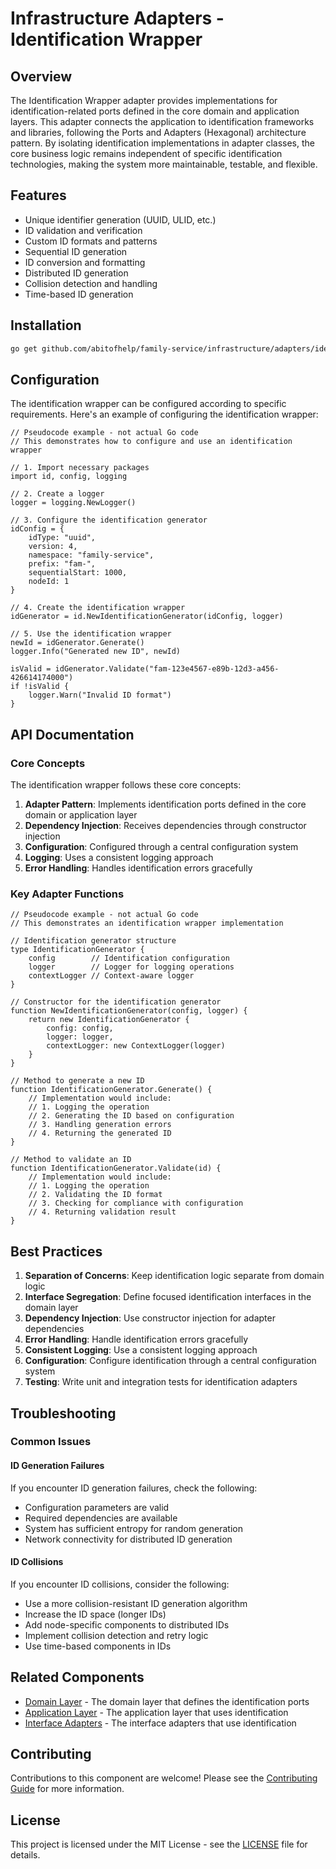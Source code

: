 # Infrastructure Adapters - Identification Wrapper

## Overview

The Identification Wrapper adapter provides implementations for identification-related ports defined in the core domain and application layers. This adapter connects the application to identification frameworks and libraries, following the Ports and Adapters (Hexagonal) architecture pattern. By isolating identification implementations in adapter classes, the core business logic remains independent of specific identification technologies, making the system more maintainable, testable, and flexible.

## Features

- Unique identifier generation (UUID, ULID, etc.)
- ID validation and verification
- Custom ID formats and patterns
- Sequential ID generation
- ID conversion and formatting
- Distributed ID generation
- Collision detection and handling
- Time-based ID generation

## Installation

```bash
go get github.com/abitofhelp/family-service/infrastructure/adapters/identificationwrapper
```

## Configuration

The identification wrapper can be configured according to specific requirements. Here's an example of configuring the identification wrapper:

```
// Pseudocode example - not actual Go code
// This demonstrates how to configure and use an identification wrapper

// 1. Import necessary packages
import id, config, logging

// 2. Create a logger
logger = logging.NewLogger()

// 3. Configure the identification generator
idConfig = {
    idType: "uuid",
    version: 4,
    namespace: "family-service",
    prefix: "fam-",
    sequentialStart: 1000,
    nodeId: 1
}

// 4. Create the identification wrapper
idGenerator = id.NewIdentificationGenerator(idConfig, logger)

// 5. Use the identification wrapper
newId = idGenerator.Generate()
logger.Info("Generated new ID", newId)

isValid = idGenerator.Validate("fam-123e4567-e89b-12d3-a456-426614174000")
if !isValid {
    logger.Warn("Invalid ID format")
}
```

## API Documentation

### Core Concepts

The identification wrapper follows these core concepts:

1. **Adapter Pattern**: Implements identification ports defined in the core domain or application layer
2. **Dependency Injection**: Receives dependencies through constructor injection
3. **Configuration**: Configured through a central configuration system
4. **Logging**: Uses a consistent logging approach
5. **Error Handling**: Handles identification errors gracefully

### Key Adapter Functions

```
// Pseudocode example - not actual Go code
// This demonstrates an identification wrapper implementation

// Identification generator structure
type IdentificationGenerator {
    config        // Identification configuration
    logger        // Logger for logging operations
    contextLogger // Context-aware logger
}

// Constructor for the identification generator
function NewIdentificationGenerator(config, logger) {
    return new IdentificationGenerator {
        config: config,
        logger: logger,
        contextLogger: new ContextLogger(logger)
    }
}

// Method to generate a new ID
function IdentificationGenerator.Generate() {
    // Implementation would include:
    // 1. Logging the operation
    // 2. Generating the ID based on configuration
    // 3. Handling generation errors
    // 4. Returning the generated ID
}

// Method to validate an ID
function IdentificationGenerator.Validate(id) {
    // Implementation would include:
    // 1. Logging the operation
    // 2. Validating the ID format
    // 3. Checking for compliance with configuration
    // 4. Returning validation result
}
```

## Best Practices

1. **Separation of Concerns**: Keep identification logic separate from domain logic
2. **Interface Segregation**: Define focused identification interfaces in the domain layer
3. **Dependency Injection**: Use constructor injection for adapter dependencies
4. **Error Handling**: Handle identification errors gracefully
5. **Consistent Logging**: Use a consistent logging approach
6. **Configuration**: Configure identification through a central configuration system
7. **Testing**: Write unit and integration tests for identification adapters

## Troubleshooting

### Common Issues

#### ID Generation Failures

If you encounter ID generation failures, check the following:
- Configuration parameters are valid
- Required dependencies are available
- System has sufficient entropy for random generation
- Network connectivity for distributed ID generation

#### ID Collisions

If you encounter ID collisions, consider the following:
- Use a more collision-resistant ID generation algorithm
- Increase the ID space (longer IDs)
- Add node-specific components to distributed IDs
- Implement collision detection and retry logic
- Use time-based components in IDs

## Related Components

- [Domain Layer](../../core/domain/README.md) - The domain layer that defines the identification ports
- [Application Layer](../../core/application/README.md) - The application layer that uses identification
- [Interface Adapters](../../interface/adapters/README.md) - The interface adapters that use identification

## Contributing

Contributions to this component are welcome! Please see the [Contributing Guide](../../CONTRIBUTING.md) for more information.

## License

This project is licensed under the MIT License - see the [LICENSE](../../LICENSE) file for details.